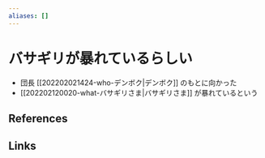 ```yaml
---
aliases: []
---
```

# バサギリが暴れているらしい

- 団長 [[202202021424-who-デンボク|デンボク]] のもとに向かった
- [[202202120020-what-バサギリさま|バサギリさま]] が暴れているという

## References



## Links


